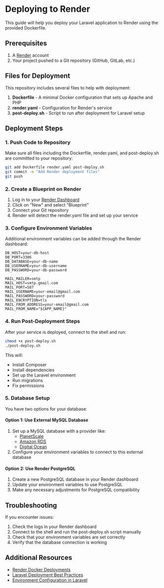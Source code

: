 # Deploying to Render

This guide will help you deploy your Laravel application to Render using the provided Dockerfile.

## Prerequisites

1. A [Render](https://render.com/) account
2. Your project pushed to a Git repository (GitHub, GitLab, etc.)

## Files for Deployment

This repository includes several files to help with deployment:

1. **Dockerfile** - A minimal Docker configuration that sets up Apache and PHP
2. **render.yaml** - Configuration for Render's service
3. **post-deploy.sh** - Script to run after deployment for Laravel setup

## Deployment Steps

### 1. Push Code to Repository

Make sure all files including the Dockerfile, render.yaml, and post-deploy.sh are committed to your repository:

```bash
git add Dockerfile render.yaml post-deploy.sh
git commit -m "Add Render deployment files"
git push
```

### 2. Create a Blueprint on Render

1. Log in to your [Render Dashboard](https://dashboard.render.com/)
2. Click on "New" and select "Blueprint"
3. Connect your Git repository
4. Render will detect the render.yaml file and set up your service

### 3. Configure Environment Variables

Additional environment variables can be added through the Render dashboard:

```
DB_HOST=your-db-host
DB_PORT=3306
DB_DATABASE=your-db-name
DB_USERNAME=your-db-username
DB_PASSWORD=your-db-password

MAIL_MAILER=smtp
MAIL_HOST=smtp.gmail.com
MAIL_PORT=587
MAIL_USERNAME=your-email@gmail.com
MAIL_PASSWORD=your-password
MAIL_ENCRYPTION=tls
MAIL_FROM_ADDRESS=your-email@gmail.com
MAIL_FROM_NAME="${APP_NAME}"
```

### 4. Run Post-Deployment Steps

After your service is deployed, connect to the shell and run:

```bash
chmod +x post-deploy.sh
./post-deploy.sh
```

This will:
- Install Composer
- Install dependencies
- Set up the Laravel environment
- Run migrations
- Fix permissions

### 5. Database Setup

You have two options for your database:

#### Option 1: Use External MySQL Database

1. Set up a MySQL database with a provider like:
   - [PlanetScale](https://planetscale.com/)
   - [Amazon RDS](https://aws.amazon.com/rds/)
   - [Digital Ocean](https://www.digitalocean.com/products/managed-databases/)
2. Configure your environment variables to connect to this external database

#### Option 2: Use Render PostgreSQL

1. Create a new PostgreSQL database in your Render dashboard
2. Update your environment variables to use PostgreSQL
3. Make any necessary adjustments for PostgreSQL compatibility

## Troubleshooting

If you encounter issues:

1. Check the logs in your Render dashboard
2. Connect to the shell and run the post-deploy.sh script manually
3. Check that your environment variables are set correctly
4. Verify that the database connection is working

## Additional Resources

- [Render Docker Deployments](https://render.com/docs/docker)
- [Laravel Deployment Best Practices](https://laravel.com/docs/10.x/deployment)
- [Environment Configuration in Laravel](https://laravel.com/docs/10.x/configuration) 